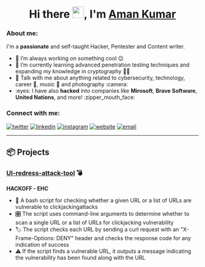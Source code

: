 <h1 align="center">Hi there <img width="30" src="https://camo.githubusercontent.com/e8e7b06ecf583bc040eb60e44eb5b8e0ecc5421320a92929ce21522dbc34c891/68747470733a2f2f6d656469612e67697068792e636f6d2f6d656469612f6876524a434c467a6361737252346961377a2f67697068792e676966">, I'm <a href="https://amankr.me/">Aman Kumar</a></h1>

<h3 align="left">About me:</h3>
<p align="left">I'm a <strong>passionate</strong> and self-taught Hacker, Pentester and Content writer.</p>

<ul>
  <li>🔭 I’m always working on something cool 😉</li>
  <li>🌱 I’m currently learning advanced penetration testing techniques and expanding my knowledge in cryptography 👨‍💻</li>
  <li>💬 Talk with me about anything related to cybersecurity, technology, career 🚀, music 🎵 and photography :camera: </li>
  <li>:eyes: I have also <strong>hacked</strong> into companies like <strong>Mirosoft</strong>, <strong>Brave Software</strong>, <strong>United Nations</strong>, and more! :zipper_mouth_face: </li>
</ul>

<h3 align="left">Connect with me:</h3>
<a href="https://twitter.com/icyberjutsu" target="_blank" rel="noreferrer"> <img src="https://img.shields.io/badge/Twitter-1DA1F2?style=for-the-badge&logo=twitter&logoColor=white" alt="twitter"/></a>
<a href="https://www.linkedin.com/in/icyberjutsu/" target="_blank" rel="noreferrer"> <img src="https://img.shields.io/badge/LinkedIn-0077B5?style=for-the-badge&logo=linkedin&logoColor=white" alt="linkedin"/></a>
<a href="https://www.instagram.com/icyberjutsu/" target="_blank" rel="noreferrer"> <img src="https://img.shields.io/badge/Instagram-E4405F?style=for-the-badge&logo=instagram&logoColor=white" alt="instagram"/></a>
<a href="https://amankr.me/" target="_blank" rel="noreferrer"> <img src="https://img.shields.io/badge/Website-3b5998?style=for-the-badge&logo=google-chrome&logoColor=white" alt="website"/></a>
<a href="mailto:withamankr@proton.me"> <img src="https://img.shields.io/badge/Email-D14836?style=for-the-badge&logo=gmail&logoColor=white" alt="email"/></a>
<!-- <a href="https://chat.whatsapp.com/BjC4ugcyOjZ59jqvZL9ruX" target="_blank" rel="noreferrer"> <img src="https://img.shields.io/badge/WhatsApp-25D366?style=for-the-badge&logo=whatsapp&logoColor=white" alt="whatsapp"/></a> -->

---
## 📦 Projects

### [UI-redress-attack-tool](https://github.com/hackoff-ehc/UI-redress-attack-tool) 💣
**HACKOFF - EHC**
- 📄 A bash script for checking whether a given URL or a list of URLs are vulnerable to clickjackingattacks
- 🎛️ The script uses command-line arguments to determine whether to scan a single URL or a list of URLs for clickjacking vulnerability
- 🏷️ The script checks each URL by sending a curl request with an "X-Frame-Options: DENY" header and checks the response code for any indication of success
- ⚠️ If the script finds a vulnerable URL, it outputs a message indicating the vulnerability has been found along with the URL
